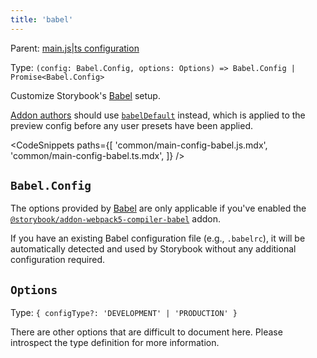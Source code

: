 ```yaml
---
title: 'babel'
---
```


Parent: [main.js|ts configuration](./main-config.md)

Type: `(config: Babel.Config, options: Options) => Babel.Config | Promise<Babel.Config>`

Customize Storybook's [Babel](https://babeljs.io/) setup.

<Callout variant="info" icon="💡">

[Addon authors](../addons/writing-presets.md#babel) should use [`babelDefault`](./main-config-babel-default.md) instead, which is applied to the preview config before any user presets have been applied.

</Callout>

<!-- prettier-ignore-start -->

<CodeSnippets
  paths={[
    'common/main-config-babel.js.mdx',
    'common/main-config-babel.ts.mdx',
  ]}
/>

<!-- prettier-ignore-end -->

## `Babel.Config`

The options provided by [Babel](https://babeljs.io/docs/options) are only applicable if you've enabled the [`@storybook/addon-webpack5-compiler-babel`](https://storybook.js.org/addons/@storybook/addon-webpack5-compiler-babel) addon.

<Callout variant="info">

If you have an existing Babel configuration file (e.g., `.babelrc`), it will be automatically detected and used by Storybook without any additional configuration required.

</Callout>

## `Options`

Type: `{ configType?: 'DEVELOPMENT' | 'PRODUCTION' }`

There are other options that are difficult to document here. Please introspect the type definition for more information.
